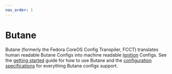 ```yaml
---
nav_order: 1
---
```


# Butane

Butane (formerly the Fedora CoreOS Config Transpiler, FCCT) translates human readable Butane Configs
into machine readable [Ignition](https://coreos.github.io/ignition/) Configs. See the [getting
started](getting-started) guide for how to use Butane and the [configuration specifications](specs.md)
for everything Butane configs support.
